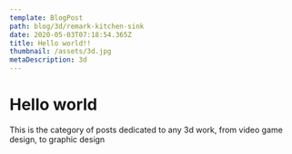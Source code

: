 ```yaml
---
template: BlogPost
path: blog/3d/remark-kitchen-sink
date: 2020-05-03T07:18:54.365Z
title: Hello world!!
thumbnail: /assets/3d.jpg
metaDescription: 3d
---
```

# Hello world

This is the category of posts dedicated to any 3d work, from video game design, to graphic design
